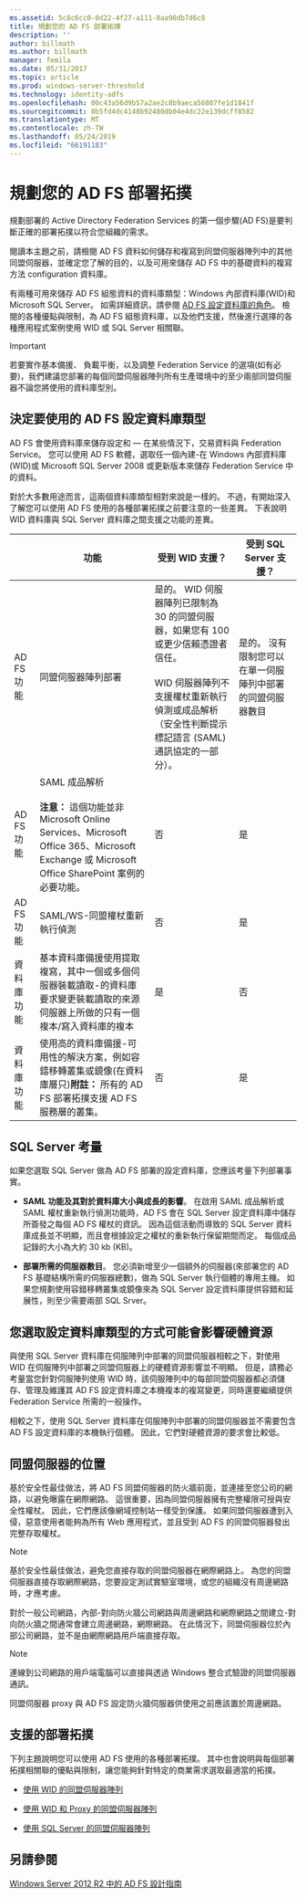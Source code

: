 ```yaml
---
ms.assetid: 5c8c6cc0-0d22-4f27-a111-0aa90db7d6c8
title: 規劃您的 AD FS 部署拓撲
description: ''
author: billmath
ms.author: billmath
manager: femila
ms.date: 05/31/2017
ms.topic: article
ms.prod: windows-server-threshold
ms.technology: identity-adfs
ms.openlocfilehash: 00c43a56d9b57a2ae2c8b9aeca56807fe1d1841f
ms.sourcegitcommit: 0b5fd4dc4148b92480db04e4dc22e139dcff8582
ms.translationtype: MT
ms.contentlocale: zh-TW
ms.lasthandoff: 05/24/2019
ms.locfileid: "66191183"
---
```

# <a name="plan-your-ad-fs-deployment-topology"></a>規劃您的 AD FS 部署拓撲

規劃部署的 Active Directory Federation Services 的第一個步驟\(AD FS\)是要判斷正確的部署拓撲以符合您組織的需求。  
  
閱讀本主題之前，請檢閱 AD FS 資料如何儲存和複寫到同盟伺服器陣列中的其他同盟伺服器，並確定您了解的目的，以及可用來儲存 AD FS 中的基礎資料的複寫方法 configuration 資料庫。  
  
有兩種可用來儲存 AD FS 組態資料的資料庫類型：Windows 內部資料庫\(WID\)和 Microsoft SQL Server。 如需詳細資訊，請參閱 [AD FS 設定資料庫的角色](../../ad-fs/technical-reference/The-Role-of-the-AD-FS-Configuration-Database.md)。 檢閱的各種優點與限制，為 AD FS 組態資料庫，以及他們支援，然後進行選擇的各種應用程式案例使用 WID 或 SQL Server 相關聯。  
  
> [!IMPORTANT]  
> 若要實作基本備援、 負載平衡，以及調整 Federation Service 的選項\(如有必要\)，我們建議您部署的每個同盟伺服器陣列所有生產環境中的至少兩部同盟伺服器不論您將使用的資料庫型別。  
  
## <a name="determining-which-type-of-adfs-configuration-database-to-use"></a>決定要使用的 AD FS 設定資料庫類型  
AD FS 會使用資料庫來儲存設定和 — 在某些情況下，交易資料與 Federation Service。 您可以使用 AD FS 軟體，選取任一個內建\-在 Windows 內部資料庫\(WID\)或 Microsoft SQL Server 2008 或更新版本來儲存 Federation Service 中的資料。  
  
對於大多數用途而言，這兩個資料庫類型相對來說是一樣的。 不過，有開始深入了解您可以使用 AD FS 使用的各種部署拓撲之前要注意的一些差異。 下表說明 WID 資料庫與 SQL Server 資料庫之間支援之功能的差異。  
  
||功能|受到 WID 支援？|受到 SQL Server 支援？
| --- | --- | --- |--- |
|AD FS 功能|同盟伺服器陣列部署|是的。 WID 伺服器陣列已限制為 30 的同盟伺服器，如果您有 100 或更少信賴憑證者信任。</br></br>WID 伺服器陣列不支援權杖重新執行偵測或成品解析 （安全性判斷提示標記語言 (SAML) 通訊協定的一部分）。 |是的。 沒有限制您可以在單一伺服陣列中部署的同盟伺服器數目  
|AD FS 功能|SAML 成品解析 </br></br>**注意：** 這個功能並非 Microsoft Online Services、Microsoft Office 365、Microsoft Exchange 或 Microsoft Office SharePoint 案例的必要功能。|否|是  
|AD FS 功能|SAML\/WS\-同盟權杖重新執行偵測|否|是  
|資料庫功能|基本資料庫備援使用提取複寫，其中一個或多個伺服器裝載讀取\-的資料庫要求變更裝載讀取的來源伺服器上所做的只有一個複本\/寫入資料庫的複本|是|否 
|資料庫功能|使用高的資料庫備援\-可用性的解決方案，例如容錯移轉叢集或鏡像\(在資料庫層只\)**附註：** 所有的 AD FS 部署拓撲支援 AD FS 服務層的叢集。|否|是  

  
## <a name="sql-server-considerations"></a>SQL Server 考量  
如果您選取 SQL Server 做為 AD FS 部署的設定資料庫，您應該考量下列部署事實。  
  
-   **SAML 功能及其對於資料庫大小與成長的影響**。 在啟用 SAML 成品解析或 SAML 權杖重新執行偵測功能時，AD FS 會在 SQL Server 設定資料庫中儲存所簽發之每個 AD FS 權杖的資訊。 因為這個活動而導致的 SQL Server 資料庫成長並不明顯，而且會根據設定之權杖的重新執行保留期間而定。 每個成品記錄的大小為大約 30 kb \(KB\)。  
  
-   **部署所需的伺服器數目**。 您必須新增至少一個額外的伺服器\(來部署您的 AD FS 基礎結構所需的伺服器總數\)，做為 SQL Server 執行個體的專用主機。 如果您規劃使用容錯移轉叢集或鏡像來為 SQL Server 設定資料庫提供容錯和延展性，則至少需要兩部 SQL Srver。  
  
## <a name="how-the-configuration-database-type-you-select-may-impact-hardware-resources"></a>您選取設定資料庫類型的方式可能會影響硬體資源  
與使用 SQL Server 資料庫在伺服陣列中部署的同盟伺服器相較之下，對使用 WID 在伺服陣列中部署之同盟伺服器上的硬體資源影響並不明顯。 但是，請務必考量當您針對伺服陣列使用 WID 時，該伺服陣列中的每部同盟伺服器都必須儲存、管理及維護其 AD FS 設定資料庫之本機複本的複寫變更，同時還要繼續提供 Federation Service 所需的一般操作。  
  
相較之下，使用 SQL Server 資料庫在伺服陣列中部署的同盟伺服器並不需要包含 AD FS 設定資料庫的本機執行個體。 因此，它們對硬體資源的要求會比較低。  
  
## <a name="BKMK_1"></a>同盟伺服器的位置  
基於安全性最佳做法，將 AD FS 同盟伺服器的防火牆前面，並連接至您公司的網路，以避免曝露在網際網路。 這很重要，因為同盟伺服器擁有完整權限可授與安全性權杖。 因此，它們應該像網域控制站一樣受到保護。 如果同盟伺服器遭到入侵，惡意使用者能夠為所有 Web 應用程式，並且受到 AD FS 的同盟伺服器發出完整存取權杖。  
  
> [!NOTE]  
> 基於安全性最佳做法，避免您直接存取的同盟伺服器在網際網路上。 為您的同盟伺服器直接存取網際網路，您要設定測試實驗室環境，或您的組織沒有周邊網路時，才應考慮。  
  
對於一般公司網路，內部\-對向防火牆公司網路與周邊網路和網際網路之間建立\-對向防火牆之間通常會建立周邊網路，網際網路。 在此情況下，同盟伺服器位於內部公司網路，並不是由網際網路用戶端直接存取。  
  
> [!NOTE]  
> 連線到公司網路的用戶端電腦可以直接與透過 Windows 整合式驗證的同盟伺服器通訊。  
  
同盟伺服器 proxy 與 AD FS 設定防火牆伺服器供使用之前應該置於周邊網路。  
  
## <a name="supported-deployment-topologies"></a>支援的部署拓撲  
下列主題說明您可以使用 AD FS 使用的各種部署拓撲。 其中也會說明與每個部署拓撲相關聯的優點與限制，讓您能夠針對特定的商業需求選取最適當的拓撲。  
  
-   [使用 WID 的同盟伺服器陣列](Federation-Server-Farm-Using-WID.md)  
  
-   [使用 WID 和 Proxy 的同盟伺服器陣列](Federation-Server-Farm-Using-WID-and-Proxies.md)  
  
-   [使用 SQL Server 的同盟伺服器陣列](Federation-Server-Farm-Using-SQL-Server.md)  
  
## <a name="see-also"></a>另請參閱  
[Windows Server 2012 R2 中的 AD FS 設計指南](AD-FS-Design-Guide-in-Windows-Server-2012-R2.md)  
  

